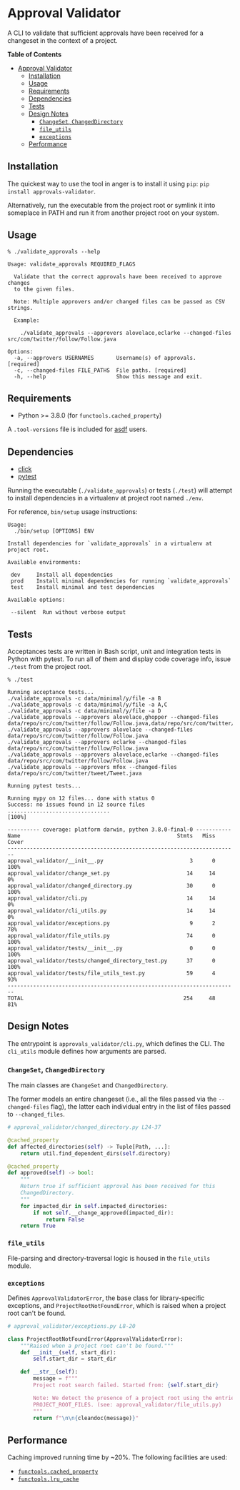 Approval Validator
==================

A CLI to validate that sufficient approvals have been received for a changeset
in the context of a project.

<!-- markdown-toc start - Don't edit this section. Run M-x markdown-toc-refresh-toc -->
**Table of Contents**

- [Approval Validator](#approval-validator)
    - [Installation](#installation)
    - [Usage](#usage)
    - [Requirements](#requirements)
    - [Dependencies](#dependencies)
    - [Tests](#tests)
    - [Design Notes](#design-notes)
        - [`ChangeSet`, `ChangedDirectory`](#changeset-changeddirectory)
        - [`file_utils`](#fileutils)
        - [`exceptions`](#exceptions)
    - [Performance](#performance)

<!-- markdown-toc end -->

Installation
------------

The quickest way to use the tool in anger is to install it using `pip`:
`pip install approvals-validator`.

Alternatively, run the executable from the project root or symlink it into
someplace in PATH and run it from another project root on your system.

Usage
-----

```text
% ./validate_approvals --help

Usage: validate_approvals REQUIRED_FLAGS

  Validate that the correct approvals have been received to approve changes
  to the given files.

  Note: Multiple approvers and/or changed files can be passed as CSV strings.

  Example:

    ./validate_approvals --approvers alovelace,eclarke --changed-files src/com/twitter/follow/Follow.java

Options:
  -a, --approvers USERNAMES       Username(s) of approvals.  [required]
  -c, --changed-files FILE_PATHS  File paths. [required]
  -h, --help                      Show this message and exit.
```

Requirements
------------

- Python >= 3.8.0 (for `functools.cached_property`)

A `.tool-versions` file is included for [asdf][asdf] users.

[asdf]: https://github.com/asdf-vm/asdf

Dependencies
------------

- [click](https://github.com/pallets/click)
- [pytest](https://pytest.org/en/latest/)

Running the executable (`./validate_approvals`) or tests (`./test`) will attempt
to install dependencies in a virtualenv at project root named `./env`.

For reference, `bin/setup` usage instructions:

```text
Usage:
  ./bin/setup [OPTIONS] ENV

Install dependencies for `validate_approvals` in a virtualenv at project root.

Available environments:

 dev     Install all dependencies
 prod    Install minimal dependencies for running `validate_approvals`
 test    Install minimal and test dependencies

Available options:

 --silent  Run without verbose output
```

Tests
-----

Acceptances tests are written in Bash script, unit and integration tests in
Python with pytest. To run all of them and display code coverage info, issue
`./test` from the project root.

```text
% ./test

Running acceptance tests...
./validate_approvals -c data/minimal/y/file -a B
./validate_approvals -c data/minimal/y/file -a A,C
./validate_approvals -c data/minimal/y/file -a D
./validate_approvals --approvers alovelace,ghopper --changed-files data/repo/src/com/twitter/follow/Follow.java,data/repo/src/com/twitter/user/User.java
./validate_approvals --approvers alovelace --changed-files data/repo/src/com/twitter/follow/Follow.java
./validate_approvals --approvers eclarke --changed-files data/repo/src/com/twitter/follow/Follow.java
./validate_approvals --approvers alovelace,eclarke --changed-files data/repo/src/com/twitter/follow/Follow.java
./validate_approvals --approvers mfox --changed-files data/repo/src/com/twitter/tweet/Tweet.java

Running pytest tests...

Running mypy on 12 files... done with status 0
Success: no issues found in 12 source files
................................                                  [100%]

---------- coverage: platform darwin, python 3.8.0-final-0 -----------
Name                                                 Stmts   Miss  Cover
------------------------------------------------------------------------
approval_validator/__init__.py                           3      0   100%
approval_validator/change_set.py                        14     14     0%
approval_validator/changed_directory.py                 30      0   100%
approval_validator/cli.py                               14     14     0%
approval_validator/cli_utils.py                         14     14     0%
approval_validator/exceptions.py                         9      2    78%
approval_validator/file_utils.py                        74      0   100%
approval_validator/tests/__init__.py                     0      0   100%
approval_validator/tests/changed_directory_test.py      37      0   100%
approval_validator/tests/file_utils_test.py             59      4    93%
------------------------------------------------------------------------
TOTAL                                                  254     48    81%
```

Design Notes
------------

The entrypoint is `approvals_validator/cli.py`, which defines the CLI.
The `cli_utils` module defines how arguments are parsed.

### `ChangeSet`, `ChangedDirectory`

The main classes are `ChangeSet` and `ChangedDirectory`.

The former models an entire changeset (i.e., all the files passed via the
`--changed-files` flag), the latter each individual entry in the list of files
passed to `--changed_files`.

```py
# approval_validator/changed_directory.py L24-37

@cached_property
def affected_directories(self) -> Tuple[Path, ...]:
    return util.find_dependent_dirs(self.directory)

@cached_property
def approved(self) -> bool:
    """
    Return true if sufficient approval has been received for this
    ChangedDirectory.
    """
    for impacted_dir in self.impacted_directories:
        if not self.__change_approved(impacted_dir):
            return False
    return True
```

### `file_utils`

File-parsing and directory-traversal logic is housed in the `file_utils` module.

### `exceptions`

Defines `ApprovalValidatorError`, the base class for library-specific
exceptions, and `ProjectRootNotFoundError`, which is raised when a project root
can't be found.

```py
# approval_validator/exceptions.py L8-20

class ProjectRootNotFoundError(ApprovalValidatorError):
    """Raised when a project root can't be found."""
    def __init__(self, start_dir):
        self.start_dir = start_dir

    def __str__(self):
        message = f"""
        Project root search failed. Started from: {self.start_dir}

        Note: We detect the presence of a project root using the entries of
        PROJECT_ROOT_FILES. (see: approval_validator/file_utils.py)
        """
        return f"\n\n{cleandoc(message)}"
```

Performance
-----------

Caching improved running time by ~20%. The following facilities are used:

- [`functools.cached_property`][cp]
- [`functools.lru_cache`][lru]

[cp]: https://docs.python.org/3/library/functools.html#functools.cached_property
[lru]: https://docs.python.org/3/library/functools.html#functools.lru_cache
